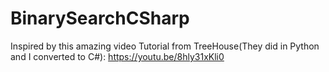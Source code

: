 # BinarySearchCSharp

Inspired by this amazing video Tutorial from TreeHouse(They did in Python and I converted to C#): https://youtu.be/8hly31xKli0
